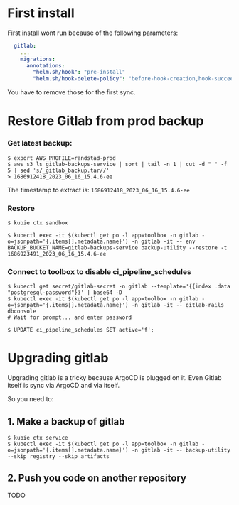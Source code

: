 # First install
First install wont run because of the following parameters:

````yaml
  gitlab:
    ...
    migrations:
      annotations:
        "helm.sh/hook": "pre-install"
        "helm.sh/hook-delete-policy": "before-hook-creation,hook-succeeded"
````

You have to remove those for the first sync.

# Restore Gitlab from prod backup

### Get latest backup:
    
    $ export AWS_PROFILE=randstad-prod
    $ aws s3 ls gitlab-backups-service | sort | tail -n 1 | cut -d " " -f 5 | sed 's/_gitlab_backup.tar//'
    > 1686912418_2023_06_16_15.4.6-ee

The timestamp to extract is: `1686912418_2023_06_16_15.4.6-ee`

### Restore

    $ kubie ctx sandbox

    $ kubectl exec -it $(kubectl get po -l app=toolbox -n gitlab -o=jsonpath='{.items[].metadata.name}') -n gitlab -it -- env BACKUP_BUCKET_NAME=gitlab-backups-service backup-utility --restore -t 1686923491_2023_06_16_15.4.6-ee


### Connect to toolbox to disable ci_pipeline_schedules

    $ kubectl get secret/gitlab-secret -n gitlab --template='{{index .data "postgresql-password"}}' | base64 -D
    $ kubectl exec -it $(kubectl get po -l app=toolbox -n gitlab -o=jsonpath='{.items[].metadata.name}') -n gitlab -it -- gitlab-rails dbconsole
    # Wait for prompt... and enter password

    $ UPDATE ci_pipeline_schedules SET active='f';


# Upgrading gitlab
Upgrading gitlab is a tricky because ArgoCD is plugged on it.
Even Gitlab itself is sync via ArgoCD and via itself.

So you need to:

## 1. Make a backup of gitlab
    
    $ kubie ctx service
    $ kubectl exec -it $(kubectl get po -l app=toolbox -n gitlab -o=jsonpath='{.items[].metadata.name}') -n gitlab -it -- backup-utility --skip registry --skip artifacts

## 2. Push you code on another repository
TODO
